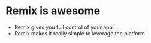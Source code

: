 # Remix is awesome

- Remix gives you full control of your app
- Remix makes it really simple to leverage the platform
